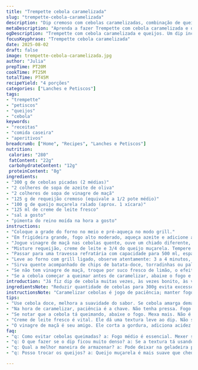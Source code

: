 ```yaml
---
title: "Trempette cebola caramelizada"
slug: "trempette-cebola-caramelizada"
description: "Dip cremoso com cebolas caramelizadas, combinação de queijos e um leve toque ácido. A cebola dourada traz um sabor intenso e levemente adocicado, equilibrado pela acidez do vinagre de maçã e pela cremosidade do requeijão e creme de leite. Requeijão substitui queijo a creme, queijo muçarela no lugar do cheddar para uma textura diferente, e creme de leite fresco no lugar da sour cream para suavizar. Ideal para petiscos como torradinhas, chips caseiros e vegetais frescos. Rápido para preparar, com atenção especial no ponto certo das cebolas é o segredo."
metaDescription: "Aprenda a fazer Trempette com cebola caramelizada e queijos. Delícia para petiscar com uma combinação perfeita de sabores."
ogDescription: "Trempette com cebola caramelizada e queijos. Um dip incrível que combina cremosidade e acidez, perfeito para acompanhar seus petiscos."
focusKeyphrase: "Trempette cebola caramelizada"
date: 2025-08-02
draft: false
image: trempette-cebola-caramelizada.jpg
author: "Julia"
prepTime: PT20M
cookTime: PT25M
totalTime: PT45M
recipeYield: "4 porções"
categories: ["Lanches e Petiscos"]
tags:
- "trempette"
- "petiscos"
- "queijos"
- "cebola"
keywords:
- "receitas"
- "comida caseira"
- "aperitivos"
breadcrumb: ["Home", "Recipes", "Lanches e Petiscos"]
nutrition: 
 calories: "280"
 fatContent: "22g"
 carbohydrateContent: "12g"
 proteinContent: "8g"
ingredients:
- "300 g de cebolas picadas (2 médias)"
- "2 colheres de sopa de azeite de oliva"
- "2 colheres de sopa de vinagre de maçã"
- "125 g de requeijão cremoso (equivale a 1/2 pote médio)"
- "100 g de queijo muçarela ralado (aprox. 1 xícara)"
- "125 ml de creme de leite fresco"
- "sal a gosto"
- "pimenta do reino moída na hora a gosto"
instructions:
- "Coloque a grade do forno no meio e pré-aqueça no modo grill."
- "Em frigideira grande, fogo alto moderado, aqueça azeite e adicione as cebolas picadas. Mexa frequentemente, quase não interrompendo, até que estejam cor de ouro escuro, com cheiro adocicado que sobe rápido, leva entre 12 e 17 minutos. Quando quase no ponto, reduz o fogo para médio-baixo para não queimar e deixar aquela caramelização uniforme; fique atento para mexer, as partes mais finas queimam antes das mais grossas."
- "Jogue vinagre de maçã nas cebolas quente, ouve um chiado diferente, mexa por mais 2 minutos. Dá um toque ácido que corta a doçura sem apagar o sabor da cebola. Transfira tudo para uma tigela grande."
- "Misture requeijão, creme de leite e 3/4 do queijo muçarela. Tempere com sal, pimenta moída e misture até virar uma pasta homogênea, brilhante. O creme de leite fresco dá uma untuosidade que cream cheese comprado não entrega, um toque mil vezes melhor. Prove agora, ajuste o sal e a pimenta; se estiver muito denso, leva mais creme de leite."
- "Passar para uma travessa refratária com capacidade para 500 ml, espalhe o resto do queijo por cima em cobertura uniforme. Pode refrigerar por até 3 horas aqui, essa etapa ajuda a firmar e realçar sabores, mas não obrigatório."
- "Leve ao forno com grill ligado, observe atentamente: 3 a 4 minutos, o queijo vai borbulhar e dourar, ponto para tirar. Se deixar demais, resseca e perde a umidade da calda. O cheiro vai ficar intenso e irresistível."
- "Sirva quente acompanhado de chips de batata-doce, torradinhas ou palitos de cenoura e pepino pra contrastar."
- "Se não tem vinagre de maçã, troque por suco fresco de limão, o efeito acidulante é similar. Requeijão pode ser substituído por cream cheese em temperatura ambiente, porém perca um pouco da leveza."
- "Se a cebola começar a queimar antes de caramelizar, abaixe o fogo e mexa mais. Nunca tente apressar jogo com fogo alto máximo, só terá pedaços queimados e amargo no fundo."
introduction: "Já fiz dip de cebola muitas vezes, às vezes bonito, às vezes cozinha demais a cebola e tem cheiro queimado, às vezes fica mole demais ou sem graça. Hoje entendi: cebola tem que dourar bem, quase escurecer mas sem queimar, aí solta aquele aroma doce e profundo. Sem pressa, mexendo muito, para mexer com o fogo e a textura. Não é só jogar no fogo e esquecer. Requeijão e creme de leite fresco transformam aquela combinação típica do dip que conhecemos, fica mais leve, mais cremoso, sem aquela sensação grudenta que qualquer cream cheese barato pode dar. O toque do vinagre de maçã corta a gordura e realça o sabor, faz toda diferença no resultado. Faço assim há uns anos e só melhorei, aprendi que tempo é um aliado, não inimigo."
ingredientsNote: "Reduzir quantidade de cebolas para 300g evita excesso de líquido no preparo, ajuda na textura final. Use cebola doce se achar, dá sabor mais suave. Substituir vinagre balsâmico por vinagre de maçã traz um toque de acidez mais limpo e fácil de encontrar aqui no Brasil. Requeijão no lugar do cream cheese faz o dip ficar mais familiar para o paladar brasileiro e mais acessível; já creme de leite fresco substitui a sour cream que é difícil de achar, mantendo a untuosidade e frescor. Queijo muçarela substitui o cheddar e evita sabores muito fortes, fica mais suave, que agrada mais a maioria. Se quiser picância, umas pedrinhas de pimenta calabresa vão bem."
instructionsNote: "Caramelizar cebolas é jogo de paciência; manter fogo médio, mexer sem parar, não deixar queimar partes. Ponto perfeito é quando a cebola está marrom escuro, textura macia e um pouco pegajosa, cheirinho adocicado invade a cozinha. Colocar vinagre no final para manter o sabor, mexer rápido para integrar. Misturar tudo quente ainda ajuda o queijo a derreter um pouco e formar base cremosa. Na hora do forno, use o grill com atenção, pois o queijo queima rápido e pode virar crosta dura que não é agradável. Se quiser, leve o dip frio para geladeira e aqueça só no grill na hora do consumo, facilita para receber convidados. Sirva com petiscos variados para contraste de crocância e frescor."
tips:
- "Use cebola doce, melhora a suavidade do sabor. Se cebola amarga demais, adicionar um pouquinho de açúcar pode ajudar. O açúcar vai caramelizar na frigideira e realçar o doce. Mas cuidado, fogo alto pode queimar."
- "Na hora de caramelizar, paciência é a chave. Não tenha pressa. Fogo médio, cozinhar lentamente. Mexer é crucial, cebola queima rapidamente nas bordas. A textura ideal é macia e pegajosa. Aroma doce é seu sinal."
- "Se notar que a cebola tá queimando, abaixe o fogo. Mexa mais. Não é só jogar e esquecer. Mantenha controle. Pode colocar um pouquinho de água, se necessário, mas pouca coisa para não desbalancear."
- "Creme de leite fresco é vital. Ele dá uma textura leve ao dip. Não substitua por industrializado. Mistura isso tudo quente, ajuda derretendo queijo; fica homogêneo. Olhe a cor, tem que ser brilhante e sedosa."
- "O vinagre de maçã é seu amigo. Ele corta a gordura, adiciona acidez. Se não tem, suco de limão também serve. Mas, cuidado, limão pode ser mais forte; começa com menos. Ajuste conforme seu gosto."
faq:
- "q: Como evitar cebolas queimadas? a: Fogo médio é essencial. Mexer sempre, não deixar as bordas queimarem. Se essas partes ficarem pretas, gosto amargo vai aparecer. Adicionar um pouco de água ajuda se começar a queimar."
- "q: O que fazer se o dip ficou muito denso? a: Se a textura tá usando a creme de leite fresco, adiciona mais, bem devagar. Vai mexendo, isso dá leveza. Se usar cream cheese, pode ficar mais pesado, adaptação é necessário."
- "q: Qual a melhor maneira de armazenar? a: Pode deixar na geladeira por até 3 dias. Coloca em recipiente fechado. Na hora de usar, reaquece no forno com grill. Ele resseca rápido, então preste atenção."
- "q: Posso trocar os queijos? a: Queijo muçarela é mais suave que cheddar. Se quiser algo diferente, experimente queijo prato ou gouda, mas saiba que sabor vai mudar. Um toque de pimenta na receita também dá um calor extra, se gostar."

---
```


